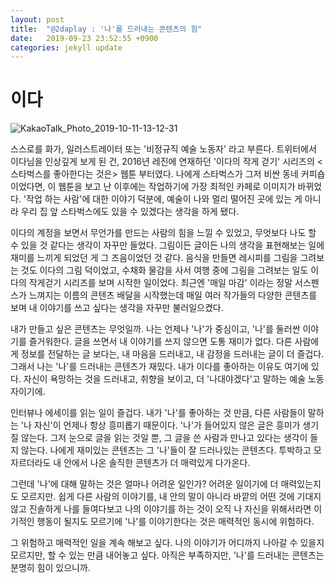 ```yaml
---
layout: post
title:  "@2daplay : '나'를 드러내는 콘텐츠의 힘"
date:   2019-09-23 23:52:55 +0900
categories: jekyll update
---
```


# 이다
![KakaoTalk_Photo_2019-10-11-13-12-31](https://user-images.githubusercontent.com/40843295/66623927-ef59d680-ec28-11e9-8a34-95492f0b5f03.jpeg)

스스로를 화가, 일러스트레이터 또는 '비정규직 예술 노동자' 라고 부른다. 트위터에서 이다님을 인상깊게 보게 된 건, 2016년 레진에 연재하던 '이다의 작게 걷기' 시리즈의 <스타벅스를 좋아한다는 것은> 웹툰 부터였다. 나에게 스타벅스가 그저 비싼 동네 커피숍이었다면, 이 웹툰을 보고 난 이후에는 작업하기에 가장 최적인 카페로 이미지가 바뀌었다. '작업 하는 사람'에 대한 이야기 덕분에, 예술이 나와 멀리 떨어진 곳에 있는 게 아니라 우리 집 앞 스타벅스에도 있을 수 있겠다는 생각을 하게 됐다. 

이다의 계정을 보면서 무언가를 만드는 사람의 힘을 느낄 수 있었고, 무엇보다 나도 할 수 있을 것 같다는 생각이 자꾸만 들었다. 그림이든 글이든 나의 생각을 표현해보는 일에 재미를 느끼게 되었던 게 그 즈음이었던 것 같다. 음식을 만들면 레시피를 그림을 그려보는 것도 이다의 그림 덕이었고, 수채화 물감을 사서 여행 중에 그림을 그려보는 일도 이다의 작게걷기 시리즈를 보며 시작한 일이었다. 최근엔 '매일 마감' 이라는 정말 서스펜스가 느껴지는 이름의 콘텐츠 배달을 시작했는데 매일 여러 작가들의 다양한 콘텐츠를 보며 내 이야기를 쓰고 싶다는 생각을 자꾸만 불러일으켰다.

내가 만들고 싶은 콘텐츠는 무엇일까. 나는 언제나 '나'가 중심이고, '나'를 둘러싼 이야기를 즐거워한다. 글을 쓰면서 내 이야기를 쓰지 않으면 도통 재미가 없다. 다른 사람에게 정보를 전달하는 글 보다는, 내 마음을 드러내고, 내 감정을 드러내는 글이 더 즐겁다. 그래서 나는 '나'를 드러내는 콘텐츠가 재밌다. 내가 이다를 좋아하는 이유도 여기에 있다. 자신이 욕망하는 것을 드러내고, 취향을 보이고, 더 '나대야겠다'고 말하는 예술 노동자이기에. 

인터뷰나 에세이를 읽는 일이 즐겁다. 내가 '나'를 좋아하는 것 만큼, 다른 사람들이 말하는 '나 자신'이 언제나 항상 흥미롭기 때문이다. '나'가 들어있지 않은 글은 흥미가 생기질 않는다. 그저 눈으로 글을 읽는 것일 뿐, 그 글을 쓴 사람과 만나고 있다는 생각이 들지 않는다. 나에게 재미있는 콘텐츠는 그 '나'들이 잘 드러나있는 콘텐츠다. 투박하고 모자르더라도 내 안에서 나온 솔직한 콘텐츠가 더 매력있게 다가온다.

그런데 '나'에 대해 말하는 것은 얼마나 어려운 일인가? 어려운 일이기에 더 매력있는지도 모르지만. 쉽게 다른 사람의 이야기를, 내 안의 말이 아니라 바깥의 어떤 것에 기대지 않고 진솔하게 나를 들여다보고 나의 이야기를 하는 것이 오직 나 자신을 위해서라면 이기적인 행동이 될지도 모르기에 '나'를 이야기한다는 것은 매력적인 동시에 위험하다.

그 위험하고 매력적인 일을 계속 해보고 싶다. 나의 이야기가 어디까지 나아갈 수 있을지 모르지만, 할 수 있는 만큼 내어놓고 싶다. 아직은 부족하지만, '나'를 드러내는 콘텐츠는 분명히 힘이 있으니까.

